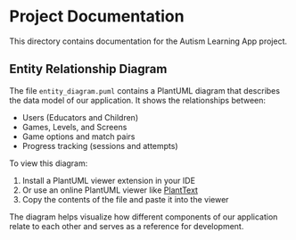 # Project Documentation

This directory contains documentation for the Autism Learning App project.

## Entity Relationship Diagram

The file `entity_diagram.puml` contains a PlantUML diagram that describes the data model of our application. It shows the relationships between:

- Users (Educators and Children)
- Games, Levels, and Screens
- Game options and match pairs
- Progress tracking (sessions and attempts)

To view this diagram:
1. Install a PlantUML viewer extension in your IDE
2. Or use an online PlantUML viewer like [PlantText](https://www.planttext.com/)
3. Copy the contents of the file and paste it into the viewer

The diagram helps visualize how different components of our application relate to each other and serves as a reference for development.